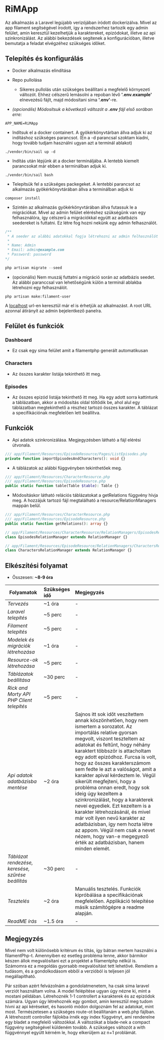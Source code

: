# RiMApp

Az alkalmazás a Laravel legújabb verizójában íródott dockerizálva. Mivel az app filament segítségével írodott, így a rendszerhez tartozik egy admin felület, amin keresztül kezelhetjük a karaktereket, epizódokat, illetve az api szinkronizálást. Az alábbi bekezdések segítenek a konfigurációban, illetve bemutatja a feladat elvégzéhez szükséges időket.

## Telepítés és konfigurálás

-   Docker alkalmazás elindítása

-   Repo pullolása

    -   Sikeres pullolás után szükséges beállítani a megfelelő környezeti változót. Ehhez célszerű lemásolni a repoban lévő **'.env.example'** elnevezésű fájlt, majd módosítani sima **'.env'**-re.

-   _(opcionális) Módosítsuk a következő változót a **.env** fájl első sorában erre:_

```
APP_NAME=RiMApp
```

-   Indítsuk el a docker containert. A gyökérkönyvtárban állva adjuk ki az indításhoz szükséges parancsot. (Én a -d parancsal szoktam kiadni, hogy tovább tudjam használni ugyan azt a terminál ablakot)

```
./vendor/bin/sail up -d
```

-   Indítás után lépjünk át a docker termináljába. A lentebb kiemelt parancsokat már ebben a terminálban adjuk ki.

```
./vendor/bin/sail bash
```

-   Telepítsük fel a szükséges packegeket. A lentebbi parancsot az alkalmazás gyökérkönyvtárában állva a terminálban adjuk ki

```
composer install
```

-   Szintén az alkalmazás gyökérkönyvtárában állva futassuk le a migrációkat. Mivel az admin felület eléréshez szükségünk van egy felhasználóra, így célszerű a migrációkkal együtt az adatbázis seedereket is futtatni. Ez létre fog hozni nekünk egy admin felhasználót.

```php
/**
 * A seeder az alábbi adatokkal fogja létrehozni az admin felhasználót
 *
 * Name: Admin
 * Email: admin@example.com
 * Password: password
*/

php artisan migrate --seed
```

-   (opcionális) Nem muszáj futtatni a migráció során az adatbázis seedet. Az alábbi paranccsal van lehetőségünk külön a terminál ablakba létrehozni egy felhasználót.

```
php artisan make:filament-user
```

A [localhost](localhost) url-en keresztül már el is érhetjük az alkalmazást. A root URL azonnal átirányít az admin bejelentkező panelra.

## Felület és funkciók

### Dashboard

-   Ez csak egy sima felület amit a filamentphp generált automatikusan

### Characters

-   Az összes karakter listája tekinthető itt meg.

### Episodes

-   Az összes epizód listája tekinthető itt meg. Ha egy adott sorra kattintunk a táblázatban, akkor a módosítás oldal töltődik be, ahol alul egy táblázatban megtekinthető a részhez tartozó összes karakter. A táblázat a specifikációnak megfelelően lett beállítva.

## Funkciók

-   Api adatok szinkronizálása. Megjegyzésben látható a fájl elérési útvonala.

```php
/// app/Filament/Resources/EpisodeResource/Pages/ListEpisodes.php
private function importEpisodesAndCharacters(): void {}
```

-   A táblázatok az alábbi függvényben tekinthetőek meg.

```php
/// app/Filament/Resources/CharacterResource.php
/// app/Filament/Resources/EpisodeResource.php
public static function table(Table $table): Table {}
```

-   Módosításkor látható relációs táblázatokat a getRelations függvény hívja meg. A hozzájuk tartozó fájl megtalálható a resource/RelationManagers mappán belül.

```php
/// app/Filament/Resources/CharacterResource.php
/// app/Filament/Resources/EpisodeResource.php
public static function getRelations(): array {}

// app/Filament/Resources/CharacterResource/RelationManagers/EpisodesRelationManager.php
class EpisodesRelationManager extends RelationManager {}

// app/Filament/Resources/EpisodeResource/RelationManagers/CharactersRelationManager.php
class CharactersRelationManager extends RelationManager {}
```

## Elkészítési folyamat

-   Összesen: **~8-9 óra**

| Folyamatok                                        | Szükséges idő | Megjegyzés                                                                                                                                                                                                                                                                                                                                                                                                                                                                                                                                                                                                                                                                                                                        |
| ------------------------------------------------- | :------------ | :-------------------------------------------------------------------------------------------------------------------------------------------------------------------------------------------------------------------------------------------------------------------------------------------------------------------------------------------------------------------------------------------------------------------------------------------------------------------------------------------------------------------------------------------------------------------------------------------------------------------------------------------------------------------------------------------------------------------------------- |
| _Tervezés_                                        | ~1 óra        | -                                                                                                                                                                                                                                                                                                                                                                                                                                                                                                                                                                                                                                                                                                                                 |
| _Laravel telepítés_                               | ~5 perc       | -                                                                                                                                                                                                                                                                                                                                                                                                                                                                                                                                                                                                                                                                                                                                 |
| _Filament telepítés_                              | ~5 perc       | -                                                                                                                                                                                                                                                                                                                                                                                                                                                                                                                                                                                                                                                                                                                                 |
| _Modelek és migrációk létrehozása_                | ~1 óra        | -                                                                                                                                                                                                                                                                                                                                                                                                                                                                                                                                                                                                                                                                                                                                 |
| _Resource-ok létrehozása_                         | ~5 perc       | -                                                                                                                                                                                                                                                                                                                                                                                                                                                                                                                                                                                                                                                                                                                                 |
| _Táblázatok beállítása_                           | ~30 perc      | -                                                                                                                                                                                                                                                                                                                                                                                                                                                                                                                                                                                                                                                                                                                                 |
| _Rick and Morty API PHP Client telepítés_         | ~5 perc       | -                                                                                                                                                                                                                                                                                                                                                                                                                                                                                                                                                                                                                                                                                                                                 |
| _Api adatok adatbázisba mentése_                  | ~2 óra        | Sajnos itt sok időt veszítettem annak köszönhetően, hogy nem ismertem a sorozatot. Az importálás relatíve gyorsan megvolt, viszont teszteltem az adatokat és feltűnt, hogy néhány karaktert többször is attacholtam egy adott epizódhoz. Furcsa is volt, hogy az összes karakterszámom sem fedte le azt a valóságot, amit a karakter apival kérdeztem le. Végül sikerült megfejteni, hogy a probléma onnan eredt, hogy sok ideig úgy kezeltem a szinkronizálást, hogy a karakterek nevei egyediek. Ezt kezeltem is a karakter létrehozásánál, és mivel már volt ilyen nevű karakter az adatbázisban, így nem hozta létre az appom. Végül nem csak a nevet nézem, hogy van-e megegyező érték az adatbázisban, hanem minden elemét. |
| _Táblázat rendezése, keresése, szűrése beállítás_ | ~30 perc      | -                                                                                                                                                                                                                                                                                                                                                                                                                                                                                                                                                                                                                                                                                                                                 |
| _Tesztelés_                                       | ~2 óra        | Manuális tesztelés. Funkciók kipróbálása a specifikációnak megfelelően. Applikáció telepítése másik számítógépre a readme alapján.                                                                                                                                                                                                                                                                                                                                                                                                                                                                                                                                                                                                |
| _ReadME írás_                                     | ~1.5 óra      | -                                                                                                                                                                                                                                                                                                                                                                                                                                                                                                                                                                                                                                                                                                                                 |

## Megjegyzés

Mivel nem volt különösebb kritérum és tiltás, így bátran mertem használni a filamentPhp-t. Amennyiben ez esetleg probléma lenne, akkor bármikor készen állok megvalósítani ezt a projektet a filamentphp nélkül is. Számomra ez a megoldás gyorsabb megvalósítást tett lehetővé. Remélem a tudásom, és a gondolkodásom ebből a verzióból is teljesen jól megállapítható.

Pár szóban azért felvázolnám a gondolatmenetem, ha csak sima laravel verziót használtam volna. A model felépítése ugyan úgy nézne ki, mint a mostani példában. Létrehoznék 1-1 controllert a karakterek és az epizódok számára. Ugyan úgy létrehoznék egy gombot, amin keresztül meg tudom hívni az api kéréseket, és hasonló módon dolgoznám fel az adatokat, mint most. Természetesen a szükséges route-ot beállítanám a web.php fájlban. A létrehozott controller fájlokba írnék egy index függvényt, ami renderelne egy bladet a megfelelő változókkal. A változókat a blade-nek a compact függvény segítségével küldeném tovább. A szükséges változót a with függvénnyel együtt kérném le, hogy elkerüljem az n+1 problámát.
